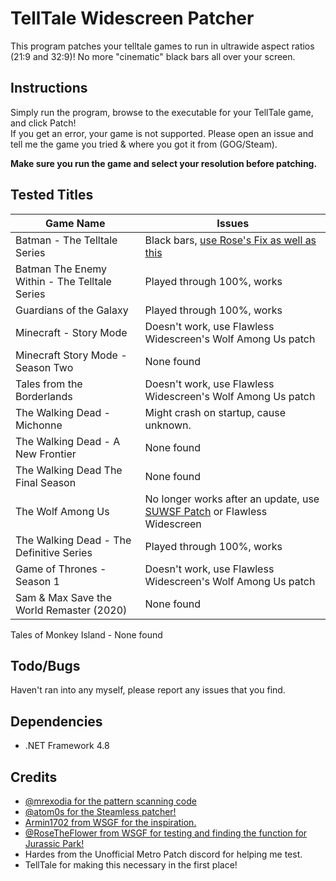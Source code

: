 # TellTale Widescreen Patcher

This program patches your telltale games to run in ultrawide aspect ratios (21:9 and 32:9)! No more "cinematic" black
bars all over your screen.

## Instructions

Simply run the program, browse to the executable for your TellTale game, and click Patch!  
If you get an error, your game is not supported. Please open an issue and tell me the game you tried & where you got it
from (GOG/Steam).

**Make sure you run the game and select your resolution before patching.**

## Tested Titles

 Game Name                                     | Issues                                                                                                                                                                              
-----------------------------------------------|-------------------------------------------------------------------------------------------------------------------------------------------------------------------------------------
 Batman - The Telltale Series                  | Black bars, [use Rose's Fix as well as this](https://community.pcgamingwiki.com/files/file/1729-batman-the-telltale-series-no-letterbox/)                                           
 Batman The Enemy Within - The Telltale Series | Played through 100%, works                                                                                                                                                          
 Guardians of the Galaxy                       | Played through 100%, works                                                                                                                                                          
 Minecraft - Story Mode                        | Doesn't work, use Flawless Widescreen's Wolf Among Us patch                                                                                                                         
 Minecraft Story Mode - Season Two             | None found                                                                                                                                                                          
 Tales from the Borderlands                    | Doesn't work, use Flawless Widescreen's Wolf Among Us patch                                                                                                                         
 The Walking Dead - Michonne                   | Might crash on startup, cause unknown.                                                                                                                                              
 The Walking Dead - A New Frontier             | None found                                                                                                                                                                          
 The Walking Dead The Final Season             | None found                                                                                                                                                                          
 The Wolf Among Us                             | No longer works after an update, use [SUWSF Patch](https://github.com/PhantomGamers/TellTaleWidescreenPatcher/files/15126502/The.Wolf.Among.Us.SUWSF.v2.zip) or Flawless Widescreen 
 The Walking Dead - The Definitive Series      | Played through 100%, works                                                                                                                                                          
 Game of Thrones - Season 1                    | Doesn't work, use Flawless Widescreen's Wolf Among Us patch                                                                                                                         
 Sam & Max Save the World Remaster (2020)      | None found                                                                                                                                                                          

Tales of Monkey Island - None found

## Todo/Bugs

Haven't ran into any myself, please report any issues that you find.

## Dependencies

* .NET Framework 4.8

## Credits

* [@mrexodia for the pattern scanning code](https://github.com/mrexodia/PatternFinder)
* [@atom0s for the Steamless patcher!](https://github.com/atom0s/Steamless)
* [Armin1702 from WSGF for the inspiration.](http://www.wsgf.org/forums/viewtopic.php?f=95&t=31782)
* [@RoseTheFlower from WSGF for testing and finding the function for Jurassic Park!](https://github.com/RoseTheFlower)
* Hardes from the Unofficial Metro Patch discord for helping me test.
* TellTale for making this necessary in the first place!
